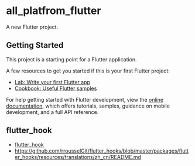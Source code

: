 # all_platfrom_flutter

A new Flutter project.

## Getting Started

This project is a starting point for a Flutter application.

A few resources to get you started if this is your first Flutter project:

- [Lab: Write your first Flutter app](https://docs.flutter.dev/get-started/codelab)
- [Cookbook: Useful Flutter samples](https://docs.flutter.dev/cookbook)

For help getting started with Flutter development, view the
[online documentation](https://docs.flutter.dev/), which offers tutorials,
samples, guidance on mobile development, and a full API reference.
## flutter_hook
- [flutter_hook](https://pub.dev/packages/flutter_hook)
- https://github.com/rrousselGit/flutter_hooks/blob/master/packages/flutter_hooks/resources/translations/zh_cn/README.md
